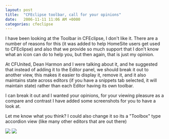 ```yaml
---
layout: post
title:  "CFEclipse toolbar, call for your opinions"
date:   2006-11-11 11:06 AM +0000
categories: cfeclipse
---
```

I have been looking at the Toolbar in CFEclipse, I don't like it. There are a number of reasons for this (it was added to help HomeSite users get used to CFEclipse) and also that we provide so much support that I don't know what an icon can do to help you, but then again, that is just my opinion.

At CFUnited, Dean Harmon and I were talking about it, and he suggested that instead of adding it to the Editor panel, we should break it out to another view, this makes it easier to display it, remove it, and it also maintains state across editors (if you have a snippets tab selected, it will maintain state) rather than each Editor having its own toolbar.

I can break it out and I wanted your opinions, for your viewing pleasure as a compare and contrast I have added some screenshots for you to have a look at.

Let me know what you think? I could also change it so its a "Toolbox" type accordion view (like many other editors that are out there)

<a href="http://www.markdrew.co.uk/blog/images/toolbar_editor_large.png" target="_blank">
<img src="http://www.markdrew.co.uk/blog/images/toolbar_editor.png" border="0"></a>

<a href="http://www.markdrew.co.uk/blog/images/toolbar_view_large.png" target="_blank">
<img src="http://www.markdrew.co.uk/blog/images/toolbar_view.png"></a>